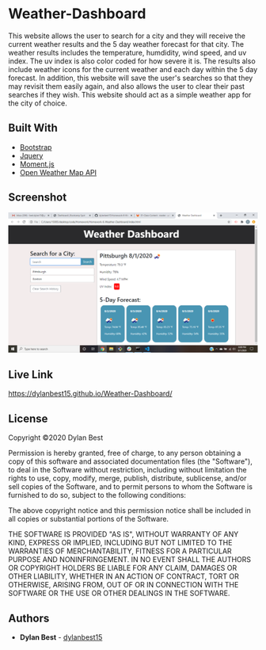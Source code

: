 # Weather-Dashboard
This website allows the user to search for a city and they will receive the current weather results and the 5 day weather forecast for that city. The weather results includes the temperature, humdidity, wind speed, and uv index. The uv index is also color coded for how severe it is. The results also include weather icons for the current weather and each day within the 5 day forecast. In addition, this website will save the user's searches so that they may revisit them easily again, and also allows the user to clear their past searches if they wish. This website should act as a simple weather app for the city of choice.

## Built With
- <a href="https://getbootstrap.com/">Bootstrap</a>
- <a href="https://jquery.com/">Jquery</a>
- <a href="https://momentjs.com/">Moment.js</a>
- <a href="https://openweathermap.org/api">Open Weather Map API</a>

## Screenshot
![Weather-Dashboard](screenshot-hw6.png)

## Live Link
https://dylanbest15.github.io/Weather-Dashboard/

## License
Copyright ©2020 Dylan Best

Permission is hereby granted, free of charge, to any person obtaining a copy of this software and associated documentation files (the "Software"), to deal in the Software without restriction, including without limitation the rights to use, copy, modify, merge, publish, distribute, sublicense, and/or sell copies of the Software, and to permit persons to whom the Software is furnished to do so, subject to the following conditions:

The above copyright notice and this permission notice shall be included in all copies or substantial portions of the Software.

THE SOFTWARE IS PROVIDED "AS IS", WITHOUT WARRANTY OF ANY KIND, EXPRESS OR IMPLIED, INCLUDING BUT NOT LIMITED TO THE WARRANTIES OF MERCHANTABILITY, FITNESS FOR A PARTICULAR PURPOSE AND NONINFRINGEMENT. IN NO EVENT SHALL THE AUTHORS OR COPYRIGHT HOLDERS BE LIABLE FOR ANY CLAIM, DAMAGES OR OTHER LIABILITY, WHETHER IN AN ACTION OF CONTRACT, TORT OR OTHERWISE, ARISING FROM, OUT OF OR IN CONNECTION WITH THE SOFTWARE OR THE USE OR OTHER DEALINGS IN THE SOFTWARE.

## Authors
- **Dylan Best** - [dylanbest15](https://github.com/dylanbest15)